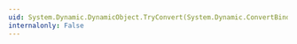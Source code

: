 ```yaml
---
uid: System.Dynamic.DynamicObject.TryConvert(System.Dynamic.ConvertBinder,System.Object@)
internalonly: False
---
```

